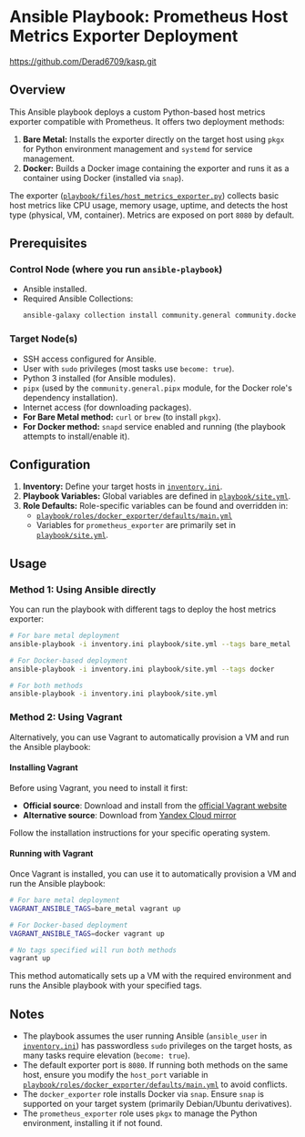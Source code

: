 # Ansible Playbook: Prometheus Host Metrics Exporter Deployment
https://github.com/Derad6709/kasp.git
## Overview

This Ansible playbook deploys a custom Python-based host metrics exporter compatible with Prometheus. It offers two deployment methods:

1.  **Bare Metal:** Installs the exporter directly on the target host using `pkgx` for Python environment management and `systemd` for service management.
2.  **Docker:** Builds a Docker image containing the exporter and runs it as a container using Docker (installed via `snap`).

The exporter ([`playbook/files/host_metrics_exporter.py`](playbook/files/host_metrics_exporter.py)) collects basic host metrics like CPU usage, memory usage, uptime, and detects the host type (physical, VM, container). Metrics are exposed on port `8080` by default.

## Prerequisites

### Control Node (where you run `ansible-playbook`)

*   Ansible installed.
*   Required Ansible Collections:
    ```bash
    ansible-galaxy collection install community.general community.docker
    ```

### Target Node(s)

*   SSH access configured for Ansible.
*   User with `sudo` privileges (most tasks use `become: true`).
*   Python 3 installed (for Ansible modules).
*   `pipx` (used by the `community.general.pipx` module, for the Docker role's dependency installation).
*   Internet access (for downloading packages).
*   **For Bare Metal method:** `curl` or `brew` (to install `pkgx`).
*   **For Docker method:** `snapd` service enabled and running (the playbook attempts to install/enable it).

## Configuration

1.  **Inventory:** Define your target hosts in [`inventory.ini`](inventory.ini).
2.  **Playbook Variables:** Global variables are defined in [`playbook/site.yml`](playbook/site.yml).
3.  **Role Defaults:** Role-specific variables can be found and overridden in:
    *   [`playbook/roles/docker_exporter/defaults/main.yml`](playbook/roles/docker_exporter/defaults/main.yml)
    *   Variables for `prometheus_exporter` are primarily set in [`playbook/site.yml`](playbook/site.yml).

## Usage

### Method 1: Using Ansible directly
You can run the playbook with different tags to deploy the host metrics exporter:

```bash
# For bare metal deployment
ansible-playbook -i inventory.ini playbook/site.yml --tags bare_metal

# For Docker-based deployment
ansible-playbook -i inventory.ini playbook/site.yml --tags docker

# For both methods
ansible-playbook -i inventory.ini playbook/site.yml
```

### Method 2: Using Vagrant
Alternatively, you can use Vagrant to automatically provision a VM and run the Ansible playbook:

#### Installing Vagrant
Before using Vagrant, you need to install it first:

- **Official source**: Download and install from the [official Vagrant website](https://developer.hashicorp.com/vagrant/install)
- **Alternative source**: Download from [Yandex Cloud mirror](https://hashicorp-releases.yandexcloud.net/vagrant/)

Follow the installation instructions for your specific operating system.

#### Running with Vagrant
Once Vagrant is installed, you can use it to automatically provision a VM and run the Ansible playbook:

```bash
# For bare metal deployment
VAGRANT_ANSIBLE_TAGS=bare_metal vagrant up

# For Docker-based deployment
VAGRANT_ANSIBLE_TAGS=docker vagrant up

# No tags specified will run both methods
vagrant up
```

This method automatically sets up a VM with the required environment and runs the Ansible playbook with your specified tags.

## Notes

*   The playbook assumes the user running Ansible (`ansible_user` in [`inventory.ini`](inventory.ini)) has passwordless `sudo` privileges on the target hosts, as many tasks require elevation (`become: true`).
*   The default exporter port is `8080`. If running both methods on the same host, ensure you modify the `host_port` variable in [`playbook/roles/docker_exporter/defaults/main.yml`](playbook/roles/docker_exporter/defaults/main.yml) to avoid conflicts.
*   The `docker_exporter` role installs Docker via `snap`. Ensure `snap` is supported on your target system (primarily Debian/Ubuntu derivatives).
*   The `prometheus_exporter` role uses `pkgx` to manage the Python environment, installing it if not found.

